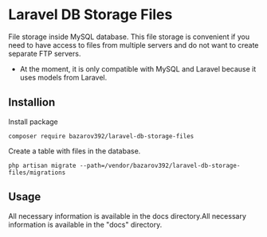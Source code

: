 # Laravel DB Storage Files
<p>File storage inside MySQL database. This file storage is convenient if you need to have access to files from multiple servers and do not want to create separate FTP servers.</p>

* At the moment, it is only compatible with MySQL and Laravel because it uses models from Laravel.

## Installion 

Install package
```{bash}
composer require bazarov392/laravel-db-storage-files
```
Create a table with files in the database.
```{bash}
php artisan migrate --path=/vendor/bazarov392/laravel-db-storage-files/migrations
```

## Usage

All necessary information is available in the docs directory.All necessary information is available in the "docs" directory.

